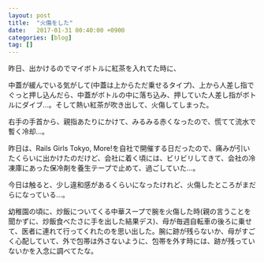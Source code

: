```yaml
---
layout: post
title:  "火傷をした"
date:   2017-01-31 00:40:00 +0900
categories: [blog]
tag: []
---
```

昨日、出かけるのでマイボトルに紅茶を入れてた時に、

中蓋が緩んでいる気がして(中蓋は上からただ乗せるタイプ)、上から人差し指でぐっと押し込んだら、中蓋がボトルの中に落ち込み、押していた人差し指がボトルにダイブ…。そして熱い紅茶が吹き出して、火傷してしまった。


右手の手首から、親指あたりにかけて、みるみる赤くなったので、慌てて流水で暫く冷却…。

昨日は、Rails Girls Tokyo, More!を自社で開催する日だったので、痛みが引いたくらいに出かけたのだけど、会社に着く頃には、ビリビリしてきて、会社の冷凍庫にあった保冷剤を養生テープで止めて、過ごしていた…。

今日は触ると、少し違和感があるくらいになったけれど、火傷したところがまだらになっている...。

幼稚園の頃に、炒飯についてくる中華スープで腕を火傷した時(親の言うことを聞かずに、炒飯食べたさに手を出した結果デス)、母が毎週自転車の後ろに乗せて、医者に連れて行ってくれたのを思い出した。腕に跡が残らないか、母がすごく心配していて、外で包帯は外さないように、包帯を外す時には、跡が残っていないかを入念に調べてたな。

